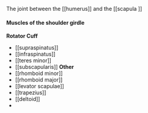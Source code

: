 The joint between the [[humerus]] and the [[scapula ]]


#### Muscles of the shoulder girdle
**Rotator Cuff**
- [[supraspinatus]]
- [[infraspinatus]]
- [[teres minor]]
- [[subscapularis]]
**Other**
- [[rhomboid minor]]
- [[rhomboid major]]
- [[levator scapulae]]
- [[trapezius]]
- [[deltoid]]
- 